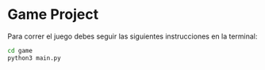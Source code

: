 # Game Project 

Para correr el juego debes seguir las siguientes instrucciones en la terminal:

```sh
cd game
python3 main.py
```
